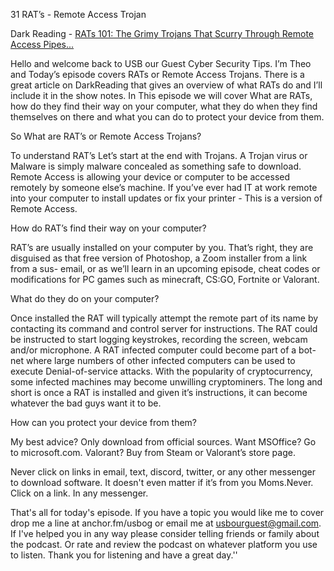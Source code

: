 31 RAT’s - Remote Access Trojan

Dark Reading - [RATs 101: The Grimy Trojans That Scurry Through Remote Access Pipes...](https://www.darkreading.com/edge/theedge/rats-101-the-grimy-trojans-that-scurry-through-remote-access-pipes/b/d-id/1337996) 

 Hello and welcome back to USB our Guest Cyber Security Tips. I’m Theo and Today’s episode covers RATs or Remote Access Trojans. There is a great article on DarkReading that gives an overview of what RATs do and I’ll include it in the show notes. In This episode we will cover What are RATs, how do they find their way on your computer, what they do when they find themselves on there and what you can do to protect your device from them. 

  

So What are RAT’s or Remote Access Trojans? 

To understand RAT’s Let’s start at the end with Trojans. A Trojan virus or Malware is simply malware concealed as something safe to download. Remote Access is allowing your device or computer to be accessed remotely by someone else’s machine. If you’ve ever had IT at work remote into your computer to install updates or fix your printer - This is a version of Remote Access. 

  

How do RAT’s find their way on your computer? 

RAT’s are usually installed on your computer by you. That’s right, they are disguised as that free version of Photoshop, a Zoom installer from a link from a sus- email, or as we’ll learn in an upcoming episode, cheat codes or modifications for PC games such as minecraft, CS:GO, Fortnite or Valorant.

  

What do they do on your computer?

Once installed the RAT will typically attempt the remote part of its name by contacting its command and control server for instructions. The RAT could be instructed to start logging keystrokes, recording the screen, webcam and/or microphone. A RAT infected computer could become part of a bot-net where large numbers of other infected computers can be used to execute Denial-of-service attacks. With the popularity of cryptocurrency, some infected machines may become unwilling cryptominers. The long and short is once a RAT is installed and given it’s instructions, it can become whatever the bad guys want it to be. 

  

How can you protect your device from them?

 My best advice? Only download from official sources. Want MSOffice? Go to microsoft.com. Valorant? Buy from Steam or Valorant’s store page. 

 Never click on links in email, text, discord, twitter, or any other messenger to download software. It doesn't even matter if it’s from you Moms.Never. Click on a link. In any messenger. 

  

That's all for today's episode. If you have a topic you would like me to cover drop me a line at anchor.fm/usbog or email me at usbourguest@gmail.com. If I've helped you in any way please consider telling friends or family about the podcast. Or rate and review the podcast on whatever platform you use to listen. Thank you for listening and have a great day.''